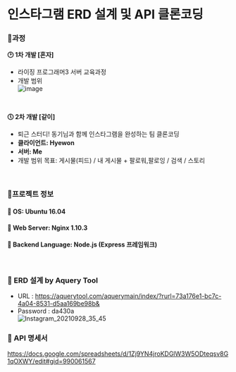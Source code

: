 # 인스타그램 ERD 설계 및 API 클론코딩
### 🎈과정 <br/>
**🕑 1차 개발 [혼자]**
- 라이징 프로그래머3 서버 교육과정 
- 개발 범위 <br/>
![image](https://user-images.githubusercontent.com/44793355/137946334-43d05df8-8fa1-4a88-9660-04f5991df650.png)
<br/>

**🕔 2차 개발 [같이]**
- 퇴근 스터디! 동기님과 함께 인스타그램을 완성하는 팀 클론코딩
- **클라이언트: Hyewon**
- **서버: Me**
- 개발 범위 목표: 게시물(피드) / 내 게시물 + 팔로워,팔로잉 / 검색 / 스토리
<br/>

### 🎈프로젝트 정보 <br/>
#### 🎇 OS: Ubuntu 16.04
#### 🎇 Web Server: Nginx 1.10.3
#### 🎇 Backend Language: Node.js (Express 프레임워크)
<br/>

### 🎈 ERD 설계 by Aquery Tool <br/>
- URL : https://aquerytool.com/aquerymain/index/?rurl=73a176e1-bc7c-4a04-8531-d5aa169be98b&  
- Password : da430a   
![Instagram_20210928_35_45](https://user-images.githubusercontent.com/44793355/135088181-12464e6a-1a93-4501-8215-50e023f45003.png)  <br/>


### 🎈 API 명세서 <br/>
https://docs.google.com/spreadsheets/d/1Zj9YN4jroKDGlW3W5ODteqsv8G1qOXWY/edit#gid=990061567 


